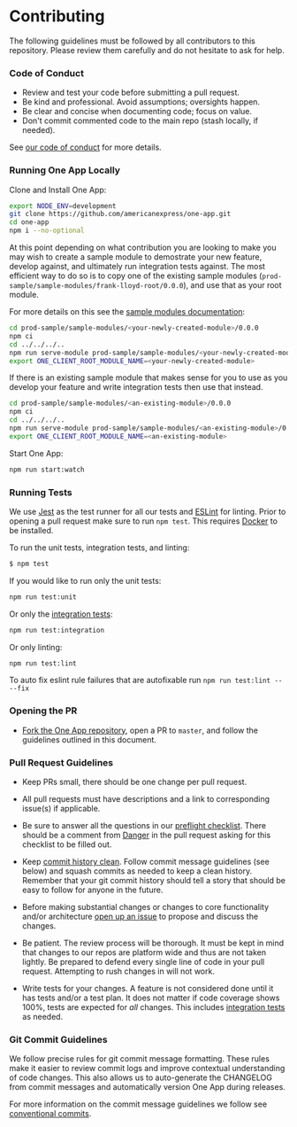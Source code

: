 # Contributing

The following guidelines must be followed by all contributors to this repository. Please review them carefully and do not hesitate to ask for help.

### Code of Conduct

* Review and test your code before submitting a pull request.
* Be kind and professional. Avoid assumptions; oversights happen.
* Be clear and concise when documenting code; focus on value.
* Don't commit commented code to the main repo (stash locally, if needed).

See [our code of conduct](./CODE_OF_CONDUCT.md) for more details.

### Running One App Locally

Clone and Install One App:

```bash
export NODE_ENV=development
git clone https://github.com/americanexpress/one-app.git
cd one-app
npm i --no-optional
```

At this point depending on what contribution you are looking to make you may wish to create a
sample module to demostrate your new feature, develop against, and ultimately run integration tests
against. The most efficient way to do so is to copy one of the existing sample modules
(`prod-sample/sample-modules/frank-lloyd-root/0.0.0`), and use that as your root module.

For more details on this see the [sample modules documentation](./prod-sample/README.md):

```bash
cd prod-sample/sample-modules/<your-newly-created-module>/0.0.0
npm ci
cd ../../../..
npm run serve-module prod-sample/sample-modules/<your-newly-created-module>/0.0.0
export ONE_CLIENT_ROOT_MODULE_NAME=<your-newly-created-module>
```

If there is an existing sample module that makes sense for you to use as you develop your feature
and write integration tests then use that instead.

```bash
cd prod-sample/sample-modules/<an-existing-module>/0.0.0
npm ci
cd ../../../..
npm run serve-module prod-sample/sample-modules/<an-existing-module>/0.0.0
export ONE_CLIENT_ROOT_MODULE_NAME=<an-existing-module>
```

Start One App:

```bash
npm run start:watch
```

### Running Tests

We use [Jest](https://jestjs.io/) as the test runner for all our tests and [ESLint](https://eslint.org/)
for linting. Prior to opening a pull request make sure to run `npm test`. This requires
[Docker](https://docs.docker.com/engine/installation/) to be installed.

To run the unit tests, integration tests, and linting:
```bash
$ npm test
```

If you would like to run only the unit tests:
```bash
npm run test:unit
```

Or only the [integration tests](./__tests__/integration/README.md):
```bash
npm run test:integration
```

Or only linting:
```bash
npm run test:lint
```

To auto fix eslint rule failures that are autofixable run `npm run test:lint -- --fix`

### Opening the PR

* [Fork the One App repository](https://github.com/americanexpress/one-app/fork), open a PR to `master`, and follow the guidelines outlined in this document.

### Pull Request Guidelines

* Keep PRs small, there should be one change per pull request.

* All pull requests must have descriptions and a link to corresponding issue(s) if applicable.

* Be sure to answer all the questions in our [preflight checklist](./scripts/dangers/preflight-checklist.js). There should be a comment from [Danger](https://danger.systems/js/) in the pull request asking for this checklist to be filled out.

* Keep [commit history clean](https://americanexpress.io/on-the-importance-of-commit-messages/). Follow commit message guidelines (see below) and squash commits as needed to keep a clean history. Remember that your git commit history should tell a story that should be easy to follow for anyone in the future.

* Before making substantial changes or changes to core functionality and/or architecture [open up an issue](https://github.com/americanexpress/one-app/issues/new) to propose and discuss the changes.

* Be patient. The review process will be thorough. It must be kept in mind that changes to our repos are platform wide and thus are not taken lightly. Be prepared to defend every single line of code in your pull request. Attempting to rush changes in will not work.

* Write tests for your changes. A feature is not considered done until it has tests and/or a test plan. It does not matter if code coverage shows 100%, tests are expected for *all* changes. This includes [integration tests](./__tests__/integration/README.md) as needed.

### Git Commit Guidelines

We follow precise rules for git commit message formatting. These rules make it easier to review commit logs and improve contextual understanding of code changes. This also allows us to auto-generate the CHANGELOG from commit messages and automatically version One App during releases.

For more information on the commit message guidelines we follow see [conventional commits](https://www.conventionalcommits.org/en/v1.0.0/).
